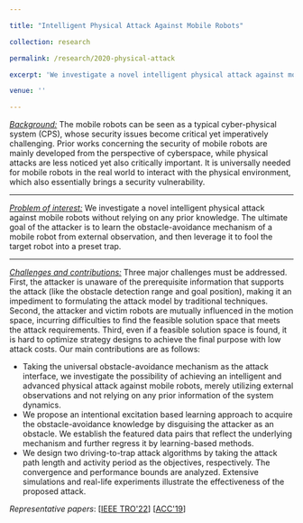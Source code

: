 ```yaml
---

title: "Intelligent Physical Attack Against Mobile Robots"

collection: research

permalink: /research/2020-physical-attack

excerpt: 'We investigate a novel intelligent physical attack against mobile robots without relying on any prior knowledge. The ultimate goal of the attacker is to learn the obstacle-avoidance mechanism of a mobile robot from external observation, and then leverage it to fool the target robot into a preset trap.'

venue: ''

---
```


*<u>Background:</u>* The mobile robots can be seen as a typical cyber-physical system (CPS), whose security issues become critical yet imperatively challenging. Prior works concerning the security of mobile robots are mainly developed from the perspective of cyberspace, while physical attacks are less noticed yet also critically important. It is universally needed for mobile robots in the real world to interact with the physical environment, which also essentially brings a security vulnerability. 

------

*<u>Problem of interest:</u>* We investigate a novel intelligent physical attack against mobile robots without relying on any prior knowledge. The ultimate goal of the attacker is to learn the obstacle-avoidance mechanism of a mobile robot from external observation, and then leverage it to fool the target robot into a preset trap.

------

*<u>Challenges and contributions:</u>* Three major challenges must be addressed. First, the attacker is unaware of the prerequisite information that supports the attack (like the obstacle detection range and goal position), making it an impediment to formulating the attack model by traditional techniques. Second, the attacker and victim robots are mutually influenced in the motion space, incurring difficulties to find the feasible solution space that meets the attack requirements. Third, even if a feasible solution space is found, it is hard to optimize strategy designs to achieve the final purpose with low attack costs. Our main contributions are as follows: 

- Taking the universal obstacle-avoidance mechanism as the attack interface, we investigate the possibility of achieving an intelligent and advanced physical attack against mobile robots, merely utilizing external observations and not relying on any prior information of the system dynamics.
- We propose an intentional excitation based learning approach to acquire the obstacle-avoidance knowledge by disguising the attacker as an obstacle. We establish the featured data pairs that reflect the underlying mechanism and further regress it by learning-based methods.
- We design two driving-to-trap attack algorithms by taking the attack path length and activity period as the objectives, respectively. The convergence and performance bounds are analyzed. Extensive simulations and real-life experiments illustrate the effectiveness of the proposed attack.

*Representative papers*:	[[IEEE TRO'22](https://arxiv.org/abs/1910.06461)]	[[ACC'19](https://ieeexplore.ieee.org/document/8814377)] 
